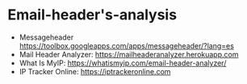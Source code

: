 # Email-header's-analysis

* Messageheader https://toolbox.googleapps.com/apps/messageheader/?lang=es
* Mail Header Analyzer: https://mailheaderanalyzer.herokuapp.com
* What Is MyIP: https://whatismyip.com/email-header-analyzer/
* IP Tracker Online: https://iptrackeronline.com
